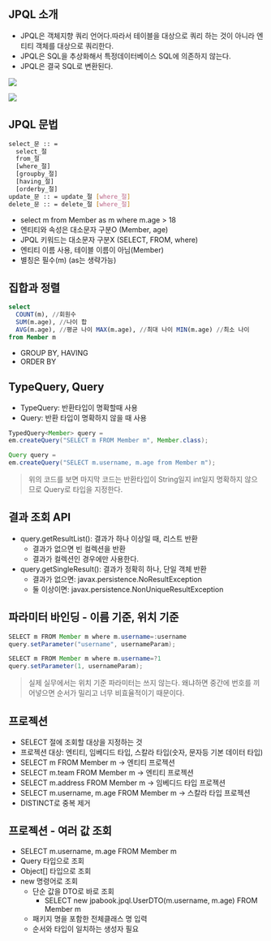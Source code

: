 ## JPQL 소개
- JPQL은 객체지향 쿼리 언어다.따라서 테이블을 대상으로 쿼리 하는 것이 아니라 엔티티 객체를 대상으로 쿼리한다.
- JPQL은 SQL을 추상화해서 특정데이터베이스 SQL에 의존하지 않는다.
- JPQL은 결국 SQL로 변환된다.

![](https://velog.velcdn.com/images/roberts/post/ff2a03a6-29a2-4cbb-b99c-0f39c6777adc/image.png)

![](https://velog.velcdn.com/images/roberts/post/af508ded-07f9-4a94-8e1c-2fa95af66484/image.png)

## JPQL 문법

``` bash
select_문 :: = 
  select_절
  from_절 
  [where_절] 
  [groupby_절] 
  [having_절] 
  [orderby_절]
update_문 :: = update_절 [where_절] 
delete_문 :: = delete_절 [where_절]
```

- select m from Member as m where m.age > 18
- 엔티티와 속성은 대소문자 구분O (Member, age)
- JPQL 키워드는 대소문자 구분X (SELECT, FROM, where)
- 엔티티 이름 사용, 테이블 이름이 아님(Member)
- 별칭은 필수(m) (as는 생략가능)

## 집합과 정렬

``` sql
select
  COUNT(m), //회원수
  SUM(m.age), //나이 합
  AVG(m.age), //평균 나이 MAX(m.age), //최대 나이 MIN(m.age) //최소 나이
from Member m
```

- GROUP BY, HAVING
- ORDER BY

## TypeQuery, Query
- TypeQuery: 반환타입이 명확할때 사용
- Query: 반환 타입이 명확하지 않을 때 사용

``` java
TypedQuery<Member> query =
em.createQuery("SELECT m FROM Member m", Member.class);
```

``` java
Query query =
em.createQuery("SELECT m.username, m.age from Member m");
```

> 위의 코드를 보면 마지막 코드는 반환타입이 String일지 int일지 명확하지 않으므로 Query로 타입을 지정한다.

## 결과 조회 API
- query.getResultList(): 결과가 하나 이상일 때, 리스트 반환
    * 결과가 없으면  빈 컬렉션을 반환
    * 결과가 컬렉션인 경우에만 사용한다.
- query.getSingleResult(): 결과가 정확히 하나, 단일 객체 반환
    * 결과가 없으면: javax.persistence.NoResultException
    * 둘 이상이면: javax.persistence.NonUniqueResultException

## 파라미터 바인딩 - 이름 기준, 위치 기준

``` java
SELECT m FROM Member m where m.username=:username
query.setParameter("username", usernameParam);
```

``` java
SELECT m FROM Member m where m.username=?1 
query.setParameter(1, usernameParam);
```

> 실제 실무에서는 위치 기준 파라미터는 쓰지 않는다. 왜냐하면 중간에 번호를 끼어넣으면
순서가 밀리고 너무 비효율적이기 때문이다.

## 프로젝션
- SELECT 절에 조회할 대상을 지정하는 것
- 프로젝션 대상: 엔티티, 임베디드 타입, 스칼라 타입(숫자, 문자등 기본 데이터 타입)
- SELECT m FROM Member m -> 엔티티 프로젝션
- SELECT m.team FROM Member m -> 엔티티 프로젝션
- SELECT m.address FROM Member m -> 임베디드 타입 프로젝션
- SELECT m.username, m.age FROM Member m -> 스칼라 타입 프로젝션
- DISTINCT로 중복 제거

## 프로젝션 - 여러 값 조회
- SELECT m.username, m.age FROM Member m
- Query 타입으로 조회
- Object[] 타입으로 조회
- new 명령어로 조회
  * 단순 값을 DTO로 바로 조회
    * SELECT new jpabook.jpql.UserDTO(m.username, m.age) FROM Member m
  * 패키지 명을 포함한 전체클래스 명 입력
  * 순서와 타입이 일치하는 생성자 필요